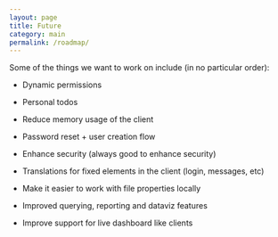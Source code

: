 ```yaml
---
layout: page
title: Future
category: main
permalink: /roadmap/
---
```


Some of the things we want to work on include (in no particular order):

- Dynamic permissions
- Personal todos
- Reduce memory usage of the client
- Password reset + user creation flow
- Enhance security (always good to enhance security)
- Translations for fixed elements in the client (login, messages, etc)

- Make it easier to work with file properties locally

- Improved querying, reporting and dataviz features
- Improve support for live dashboard like clients
